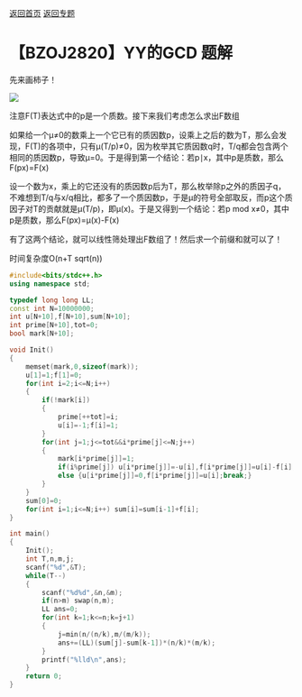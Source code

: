 [返回首页](https://EbolaEmperor.github.io)
[返回专题](https://EbolaEmperor.github.io/special/Mobius)

# 【BZOJ2820】YY的GCD 题解

先来画柿子！

![](http://ebola.blogwo.com/wp-content/uploads/sites/3855/2018/06/%E5%9B%BE%E7%89%871-2-768x582.png)

注意F(T)表达式中的p是一个质数。接下来我们考虑怎么求出F数组

如果给一个μ≠0的数乘上一个它已有的质因数p，设乘上之后的数为T，那么会发现，F(T)的各项中，只有μ(T/p)≠0，因为枚举其它质因数q时，T/q都会包含两个相同的质因数p，导致μ=0。于是得到第一个结论：若p∣x，其中p是质数，那么F(px)=F(x)

设一个数为x，乘上的它还没有的质因数p后为T，那么枚举除p之外的质因子q，不难想到T/q与x/q相比，都多了一个质因数p，于是μ的符号全部取反，而p这个质因子对T的贡献就是μ(T/p)，即μ(x)。于是又得到一个结论：若p mod x≠0，其中p是质数，那么F(px)=μ(x)-F(x)

有了这两个结论，就可以线性筛处理出F数组了！然后求一个前缀和就可以了！

时间复杂度O(n+T sqrt(n))

```cpp
#include<bits/stdc++.h>
using namespace std;

typedef long long LL;
const int N=10000000;
int u[N+10],f[N+10],sum[N+10];
int prime[N+10],tot=0;
bool mark[N+10];

void Init()
{
	memset(mark,0,sizeof(mark));
	u[1]=1;f[1]=0;
	for(int i=2;i<=N;i++)
	{
		if(!mark[i])
		{
			prime[++tot]=i;
			u[i]=-1;f[i]=1;
		}
		for(int j=1;j<=tot&&i*prime[j]<=N;j++)
		{
			mark[i*prime[j]]=1;
			if(i%prime[j]) u[i*prime[j]]=-u[i],f[i*prime[j]]=u[i]-f[i];
			else {u[i*prime[j]]=0,f[i*prime[j]]=u[i];break;}
		}
	}
	sum[0]=0;
	for(int i=1;i<=N;i++) sum[i]=sum[i-1]+f[i];
}

int main()
{
	Init();
	int T,n,m,j;
	scanf("%d",&T);
	while(T--)
	{
		scanf("%d%d",&n,&m);
		if(n>m) swap(n,m);
		LL ans=0;
		for(int k=1;k<=n;k=j+1)
		{
			j=min(n/(n/k),m/(m/k));
			ans+=(LL)(sum[j]-sum[k-1])*(n/k)*(m/k);
		}
		printf("%lld\n",ans);
	}
	return 0;
}
```
